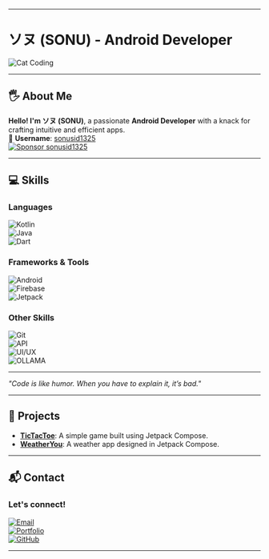 
---

# ソヌ (SONU) - Android Developer  
![Cat Coding](https://media.giphy.com/media/JIX9t2j0ZTN9S/giphy.gif)  

---

## 🖐️ About Me  
**Hello! I'm ソヌ (SONU)**, a passionate **Android Developer** with a knack for crafting intuitive and efficient apps.  
🌟 **Username**: [sonusid1325](https://github.com/sonusid1325)  
[![Sponsor sonusid1325](https://img.shields.io/badge/sponsor-sonusid1325-blue)](https://github.com/sponsors/sonusid1325)

---

## 💻 Skills  

### **Languages**  
![Kotlin](https://img.shields.io/badge/-Kotlin-7F52FF?style=for-the-badge&logo=kotlin&logoColor=white)  
![Java](https://img.shields.io/badge/-Java-007396?style=for-the-badge&logo=java&logoColor=white)  
![Dart](https://img.shields.io/badge/-Dart-0175C2?style=for-the-badge&logo=dart&logoColor=white)  

### **Frameworks & Tools**  
![Android](https://img.shields.io/badge/-Android-3DDC84?style=for-the-badge&logo=android&logoColor=white)  
![Firebase](https://img.shields.io/badge/-Firebase-FFCB2F?style=for-the-badge&logo=firebase&logoColor=white)  
![Jetpack](https://img.shields.io/badge/-Jetpack-000000?style=for-the-badge&logo=android&logoColor=white)  

### **Other Skills**  
![Git](https://img.shields.io/badge/-Git-F05032?style=for-the-badge&logo=git&logoColor=white)  
![API](https://img.shields.io/badge/-RESTful%20API-00D15E?style=for-the-badge&logo=swagger&logoColor=white)  
![UI/UX](https://img.shields.io/badge/-UI%2FUX%20Design-FF69B4?style=for-the-badge&logo=figma&logoColor=white)  
![OLLAMA](https://img.shields.io/badge/-OLLAMA-000000?style=for-the-badge&logo=ollama&logoColor=white)



---

*"Code is like humor. When you have to explain it, it’s bad."*  

---

## 🚀 Projects  
- **[TicTacToe](#)**: A simple game built using Jetpack Compose.  
- **[WeatherYou](#)**: A weather app designed in Jetpack Compose.  

---

## 📬 Contact  
### Let's connect!  
[![Email](https://img.shields.io/badge/Email-D14836?style=for-the-badge&logo=gmail&logoColor=white)](mailto:sonusid1325@gmail.com)  
[![Portfolio](https://img.shields.io/badge/Portfolio-000000?style=for-the-badge&logo=wordpress&logoColor=white)](https://sonusid.me)  
[![GitHub](https://img.shields.io/badge/GitHub-181717?style=for-the-badge&logo=github&logoColor=white)](https://github.com/sonusid1325)  

<!-- Uncomment to add LinkedIn -->
<!-- [![LinkedIn](https://img.shields.io/badge/LinkedIn-0077B5?style=for-the-badge&logo=linkedin&logoColor=white)](https://www.linkedin.com/in/sonu) -->  

---

